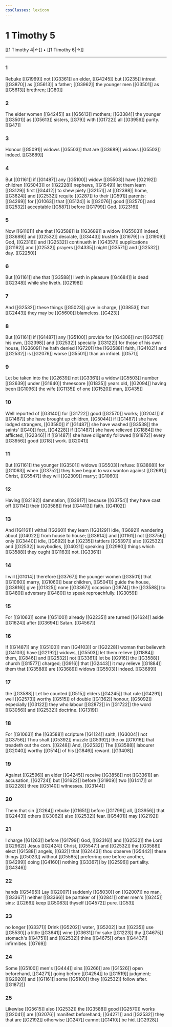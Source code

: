 ```yaml
---
cssClasses: lexicon
---
```

# 1 Timothy 5

[[1 Timothy 4|←]] • [[1 Timothy 6|→]]

---

### 1
Rebuke [[G1969]] not [[G3361]] an elder, [[G4245]] but [[G235]] intreat [[G3870]] as [[G5613]] a father; [[G3962]] the younger men [[G3501]] as [[G5613]] brethren; [[G80]]

### 2
The elder women [[G4245]] as [[G5613]] mothers; [[G3384]] the younger [[G3501]] as [[G5613]] sisters, [[G79]] with [[G1722]] all [[G3956]] purity. [[G47]]

### 3
Honour [[G5091]] widows [[G5503]] that are [[G3689]] widows [[G5503]] indeed. [[G3689]]

### 4
But [[G1161]] if [[G1487]] any [[G5100]] widow [[G5503]] have [[G2192]] children [[G5043]] or [[G2228]] nephews, [[G1549]] let them learn [[G3129]] first [[G4412]] to shew piety [[G2151]] at [[G2398]] home, [[G3624]] and [[G2532]] requite [[G287]] to their [[G591]] parents: [[G4269]] for [[G1063]] that [[G5124]] is [[G2076]] good [[G2570]] and [[G2532]] acceptable [[G587]] before [[G1799]] God. [[G2316]]

### 5
Now [[G1161]] she that [[G3588]] is [[G3689]] a widow [[G5503]] indeed, [[G3689]] and [[G2532]] desolate, [[G3443]] trusteth [[G1679]] in [[G1909]] God, [[G2316]] and [[G2532]] continueth in [[G4357]] supplications [[G1162]] and [[G2532]] prayers [[G4335]] night [[G3571]] and [[G2532]] day. [[G2250]]

### 6
But [[G1161]] she that [[G3588]] liveth in pleasure [[G4684]] is dead [[G2348]] while she liveth. [[G2198]]

### 7
And [[G2532]] these things [[G5023]] give in charge, [[G3853]] that [[G2443]] they may be [[G5600]] blameless. [[G423]]

### 8
But [[G1161]] if [[G1487]] any [[G5100]] provide for [[G4306]] not [[G3756]] his own, [[G2398]] and [[G2532]] specially [[G3122]] for those of his own house, [[G3609]] he hath denied [[G720]] the [[G3588]] faith, [[G4102]] and [[G2532]] is [[G2076]] worse [[G5501]] than an infidel. [[G571]]

### 9
Let be taken into the [[G2639]] not [[G3361]] a widow [[G5503]] number [[G2639]] under [[G1640]] threescore [[G1835]] years old, [[G2094]] having been [[G1096]] the wife [[G1135]] of one [[G1520]] man, [[G435]]

### 10
Well reported of [[G3140]] for [[G1722]] good [[G2570]] works; [[G2041]] if [[G1487]] she have brought up children, [[G5044]] if [[G1487]] she have lodged strangers, [[G3580]] if [[G1487]] she have washed [[G3538]] the saints' [[G40]] feet, [[G4228]] if [[G1487]] she have relieved [[G1884]] the afflicted, [[G2346]] if [[G1487]] she have diligently followed [[G1872]] every [[G3956]] good [[G18]] work. [[G2041]]

### 11
But [[G1161]] the younger [[G3501]] widows [[G5503]] refuse: [[G3868]] for [[G1063]] when [[G3752]] they have begun to wax wanton against [[G2691]] Christ, [[G5547]] they will [[G2309]] marry; [[G1060]]

### 12
Having [[G2192]] damnation, [[G2917]] because [[G3754]] they have cast off [[G114]] their [[G3588]] first [[G4413]] faith. [[G4102]]

### 13
And [[G1161]] withal [[G260]] they learn [[G3129]] idle, [[G692]] wandering about [[G4022]] from house to house; [[G3614]] and [[G1161]] not [[G3756]] only [[G3440]] idle, [[G692]] but [[G235]] tattlers [[G5397]] also [[G2532]] and [[G2532]] busybodies, [[G4021]] speaking [[G2980]] things which [[G3588]] they ought [[G1163]] not. [[G3361]]

### 14
I will [[G1014]] therefore [[G3767]] the younger women [[G3501]] that [[G1060]] marry, [[G1060]] bear children, [[G5041]] guide the house, [[G3616]] give [[G1325]] none [[G3367]] occasion [[G874]] the [[G3588]] to [[G480]] adversary [[G480]] to speak reproachfully. [[G3059]]

### 15
For [[G1063]] some [[G5100]] already [[G2235]] are turned [[G1624]] aside [[G1624]] after [[G3694]] Satan. [[G4567]]

### 16
If [[G1487]] any [[G5100]] man [[G4103]] or [[G2228]] woman that believeth [[G4103]] have [[G2192]] widows, [[G5503]] let them relieve [[G1884]] them, [[G846]] and [[G2532]] not [[G3361]] let be [[G916]] the [[G3588]] church [[G1577]] charged; [[G916]] that [[G2443]] it may relieve [[G1884]] them that [[G3588]] are [[G3689]] widows [[G5503]] indeed. [[G3689]]

### 17
the [[G3588]] Let be counted [[G515]] elders [[G4245]] that rule [[G4291]] well [[G2573]] worthy [[G515]] of double [[G1362]] honour, [[G5092]] especially [[G3122]] they who labour [[G2872]] in [[G1722]] the word [[G3056]] and [[G2532]] doctrine. [[G1319]]

### 18
For [[G1063]] the [[G3588]] scripture [[G1124]] saith, [[G3004]] not [[G3756]] Thou shalt [[G5392]] muzzle [[G5392]] the ox [[G1016]] that treadeth out the corn. [[G248]] And, [[G2532]] The [[G3588]] labourer [[G2040]] worthy [[G514]] of his [[G846]] reward. [[G3408]]

### 19
Against [[G2596]] an elder [[G4245]] receive [[G3858]] not [[G3361]] an accusation, [[G2724]] but [[G1622]] before [[G1909]] two [[G1417]] or [[G2228]] three [[G5140]] witnesses. [[G3144]]

### 20
Them that sin [[G264]] rebuke [[G1651]] before [[G1799]] all, [[G3956]] that [[G2443]] others [[G3062]] also [[G2532]] fear. [[G5401]] may [[G2192]]

### 21
I charge [[G1263]] before [[G1799]] God, [[G2316]] and [[G2532]] the Lord [[G2962]] Jesus [[G2424]] Christ, [[G5547]] and [[G2532]] the [[G3588]] elect [[G1588]] angels, [[G32]] that [[G2443]] thou observe [[G5442]] these things [[G5023]] without [[G5565]] preferring one before another, [[G4299]] doing [[G4160]] nothing [[G3367]] by [[G2596]] partiality. [[G4346]]

### 22
hands [[G5495]] Lay [[G2007]] suddenly [[G5030]] on [[G2007]] no man, [[G3367]] neither [[G3366]] be partaker of [[G2841]] other men's [[G245]] sins: [[G266]] keep [[G5083]] thyself [[G4572]] pure. [[G53]]

### 23
no longer [[G3371]] Drink [[G5202]] water, [[G5202]] but [[G235]] use [[G5530]] a little [[G3641]] wine [[G3631]] for sake [[G1223]] thy [[G4675]] stomach's [[G4751]] and [[G2532]] thine [[G4675]] often [[G4437]] infirmities. [[G769]]

### 24
Some [[G5100]] men's [[G444]] sins [[G266]] are [[G1526]] open beforehand, [[G4271]] going before [[G4254]] to [[G1519]] judgment; [[G2920]] and [[G1161]] some [[G5100]] they [[G2532]] follow after. [[G1872]]

### 25
Likewise [[G5615]] also [[G2532]] the [[G3588]] good [[G2570]] works [[G2041]] are [[G2076]] manifest beforehand; [[G4271]] and [[G2532]] they that are [[G2192]] otherwise [[G247]] cannot [[G1410]] be hid. [[G2928]]